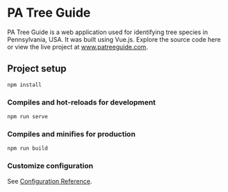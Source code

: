 # PA Tree Guide

PA Tree Guide is a web application used for identifying tree species in Pennsylvania, USA. It was built using Vue.js. Explore the source code here or view the live project at www.patreeguide.com.

## Project setup

```
npm install
```

### Compiles and hot-reloads for development

```
npm run serve
```

### Compiles and minifies for production

```
npm run build
```

### Customize configuration

See [Configuration Reference](https://cli.vuejs.org/config/).

